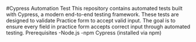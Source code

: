 #Cypress Automation Test
This repository contains automated tests built with Cypress, a modern end-to-end testing framework. These tests are designed to validate Practice form to accept valid input. The goal is to ensure every field in practice form accepts correct input through automated testing.
Prerequisites
-Node.js
-npm
Cypress (installed via npm)
